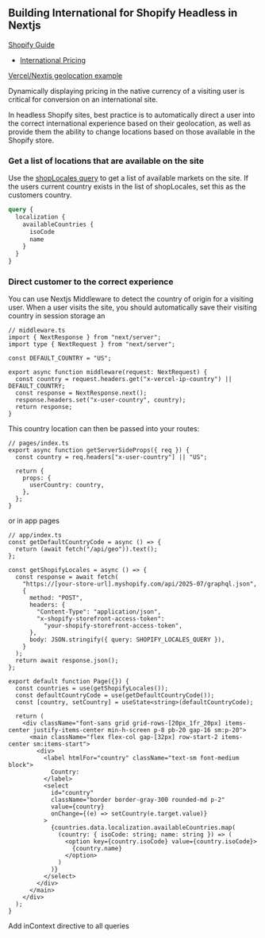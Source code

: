 ## Building International for Shopify Headless in Nextjs

[Shopify Guide](https://shopify.dev/docs/storefronts/headless/building-with-the-storefront-api/markets/)

- [International Pricing](https://shopify.dev/docs/storefronts/headless/building-with-the-storefront-api/markets/international-pricing)

[Vercel/Nextjs geolocation example](https://edge-functions-geolocation.vercel.sh/)

Dynamically displaying pricing in the native currency of a visiting user is critical for conversion on an international site.

In headless Shopify sites, best practice is to automatically direct a user into the correct international experience based on their geolocation, as well as provide them the ability to change locations based on those available in the Shopify store.

### Get a list of locations that are available on the site

Use the [shopLocales query](https://shopify.dev/docs/api/admin-graphql/latest/queries/shoplocales?language=graphql) to get a list of available markets on the site. If the users current country exists in the list of shopLocales, set this as the customers country.

```graphql
query {
  localization {
    availableCountries {
      isoCode
      name
    }
  }
}
```

### Direct customer to the correct experience

You can use Nextjs Middleware to detect the country of origin for a visiting user. When a user visits the site, you should automatically save their visiting country in session storage an

```tsx
// middleware.ts
import { NextResponse } from "next/server";
import type { NextRequest } from "next/server";

const DEFAULT_COUNTRY = "US";

export async function middleware(request: NextRequest) {
  const country = request.headers.get("x-vercel-ip-country") || DEFAULT_COUNTRY;
  const response = NextResponse.next();
  response.headers.set("x-user-country", country);
  return response;
}
```

This country location can then be passed into your routes:

```tsx
// pages/index.ts
export async function getServerSideProps({ req }) {
  const country = req.headers["x-user-country"] || "US";

  return {
    props: {
      userCountry: country,
    },
  };
}
```

or in app pages

```tsx
// app/index.ts
const getDefaultCountryCode = async () => {
  return (await fetch("/api/geo")).text();
};

const getShopifyLocales = async () => {
  const response = await fetch(
    "https://[your-store-url].myshopify.com/api/2025-07/graphql.json",
    {
      method: "POST",
      headers: {
        "Content-Type": "application/json",
        "x-shopify-storefront-access-token":
          "your-shopify-storefront-access-token",
      },
      body: JSON.stringify({ query: SHOPIFY_LOCALES_QUERY }),
    }
  );
  return await response.json();
};

export default function Page({}) {
  const countries = use(getShopifyLocales());
  const defaultCountryCode = use(getDefaultCountryCode());
  const [country, setCountry] = useState<string>(defaultCountryCode);

  return (
    <div className="font-sans grid grid-rows-[20px_1fr_20px] items-center justify-items-center min-h-screen p-8 pb-20 gap-16 sm:p-20">
      <main className="flex flex-col gap-[32px] row-start-2 items-center sm:items-start">
        <div>
          <label htmlFor="country" className="text-sm font-medium block">
            Country:
          </label>
          <select
            id="country"
            className="border border-gray-300 rounded-md p-2"
            value={country}
            onChange={(e) => setCountry(e.target.value)}
          >
            {countries.data.localization.availableCountries.map(
              (country: { isoCode: string; name: string }) => (
                <option key={country.isoCode} value={country.isoCode}>
                  {country.name}
                </option>
              )
            )}
          </select>
        </div>
      </main>
    </div>
  );
}
```

Add inContext directive to all queries
